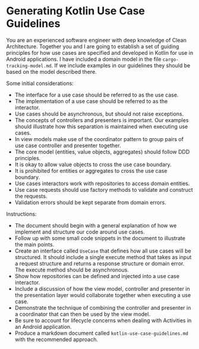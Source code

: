 # Generating Kotlin Use Case Guidelines

You are an experienced software engineer with deep knowledge of Clean Architecture. Together you and I are going to establish a set of guiding principles for how use cases are specified and developed in Kotlin for use in Android applications. I have included a domain model in the file `cargo-tracking-model.md`. If we include examples in our guidelines they should be based on the model described there. 

Some initial considerations:
* The interface for a use case should be referred to as the use case.
* The implementation of a use case should be referred to as the interactor.
* Use cases should be asynchronous, but should not raise exceptions.
* The concepts of controllers and presenters is important. Our examples should illustrate how this separation is maintained when executing use cases.
* In view models make use of the coordinator pattern to group pairs of use case controller and presenter together. 
* The core model (entities, value objects, aggregates) should follow DDD principles.
* It is okay to allow value objects to cross the use case boundary. 
* It is prohibited for entities or aggregates to cross the use case boundary.
* Use cases interactors work with repositories to access domain entities.
* Use case requests should use factory methods to validate and construct the requests.
* Validation errors should be kept separate from domain errors.

Instructions:
* The document should begin with a general explanation of how we implement and structure our code around use cases.  
* Follow up with some small code snippets in the document to illustrate the main points.
* Create an interface called `UseCase` that defines how all use cases will be structured. It should include a single execute method that takes as input a request structure and returns a response structure or domain error. The execute method should be asynchronous.
* Show how repositories can be defined and injected into a use case interactor.
* Include a discussion of how the view model, controller and presenter in the presentation layer would collaborate together when executing a use case.
* Demonstrate the technique of combining the controller and presenter in a coordinator that can then be used by the view model.
* Be sure to account for lifecycle concerns when dealing with Activities in an Android application.
* Produce a markdown document called `kotlin-use-case-guidelines.md` with the recommended approach.

